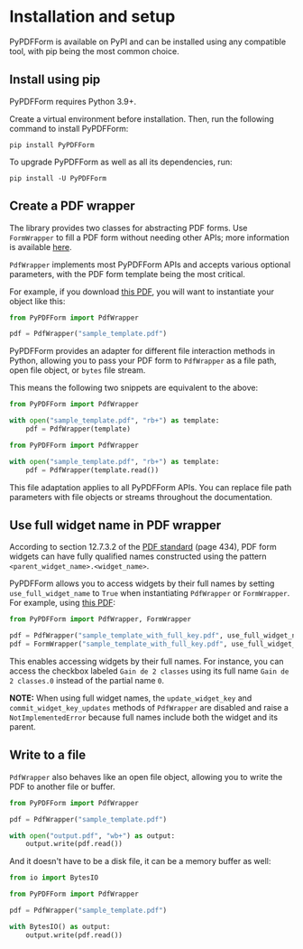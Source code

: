# Installation and setup

PyPDFForm is available on PyPI and can be installed using any compatible tool, with pip being the most common choice.

## Install using pip

PyPDFForm requires Python 3.9+.

Create a virtual environment before installation. Then, run the following command to install PyPDFForm:

```shell
pip install PyPDFForm
```

To upgrade PyPDFForm as well as all its dependencies, run:

```shell
pip install -U PyPDFForm
```

## Create a PDF wrapper

The library provides two classes for abstracting PDF forms. Use `FormWrapper` to fill a PDF form without needing other APIs; more information is available [here](simple_fill.md).

`PdfWrapper` implements most PyPDFForm APIs and accepts various optional parameters, with the PDF form template being the most critical.

For example, if you download [this PDF](https://github.com/chinapandaman/PyPDFForm/raw/master/pdf_samples/sample_template.pdf), 
you will want to instantiate your object like this:

```python
from PyPDFForm import PdfWrapper

pdf = PdfWrapper("sample_template.pdf")
```

PyPDFForm provides an adapter for different file interaction methods in Python, allowing you to pass your PDF form to `PdfWrapper` as a file path, open file object, or `bytes` file stream.

This means the following two snippets are equivalent to the above:

```python
from PyPDFForm import PdfWrapper

with open("sample_template.pdf", "rb+") as template:
    pdf = PdfWrapper(template)
```

```python
from PyPDFForm import PdfWrapper

with open("sample_template.pdf", "rb+") as template:
    pdf = PdfWrapper(template.read())
```

This file adaptation applies to all PyPDFForm APIs. You can replace file path parameters with file objects or streams throughout the documentation.

## Use full widget name in PDF wrapper

According to section 12.7.3.2 of the [PDF standard](https://opensource.adobe.com/dc-acrobat-sdk-docs/pdfstandards/PDF32000_2008.pdf) (page 434), PDF form widgets can have fully qualified names constructed using the pattern `<parent_widget_name>.<widget_name>`.

PyPDFForm allows you to access widgets by their full names by setting `use_full_widget_name` to `True` when instantiating `PdfWrapper` or `FormWrapper`. For example, using [this PDF](https://github.com/chinapandaman/PyPDFForm/raw/master/pdf_samples/sample_template_with_full_key.pdf):

```python
from PyPDFForm import PdfWrapper, FormWrapper

pdf = PdfWrapper("sample_template_with_full_key.pdf", use_full_widget_name=True)    # PdfWrapper
pdf = FormWrapper("sample_template_with_full_key.pdf", use_full_widget_name=True)    # FormWrapper
```

This enables accessing widgets by their full names. For instance, you can access the checkbox labeled `Gain de 2 classes` using its full name `Gain de 2 classes.0` instead of the partial name `0`.

**NOTE:** When using full widget names, the `update_widget_key` and `commit_widget_key_updates` methods of `PdfWrapper` are disabled and raise a `NotImplementedError` because full names include both the widget and its parent.

## Write to a file

`PdfWrapper` also behaves like an open file object, allowing you to write the PDF to another file or buffer.

```python
from PyPDFForm import PdfWrapper

pdf = PdfWrapper("sample_template.pdf")

with open("output.pdf", "wb+") as output:
    output.write(pdf.read())
```

And it doesn't have to be a disk file, it can be a memory buffer as well:

```python
from io import BytesIO

from PyPDFForm import PdfWrapper

pdf = PdfWrapper("sample_template.pdf")

with BytesIO() as output:
    output.write(pdf.read())
```
